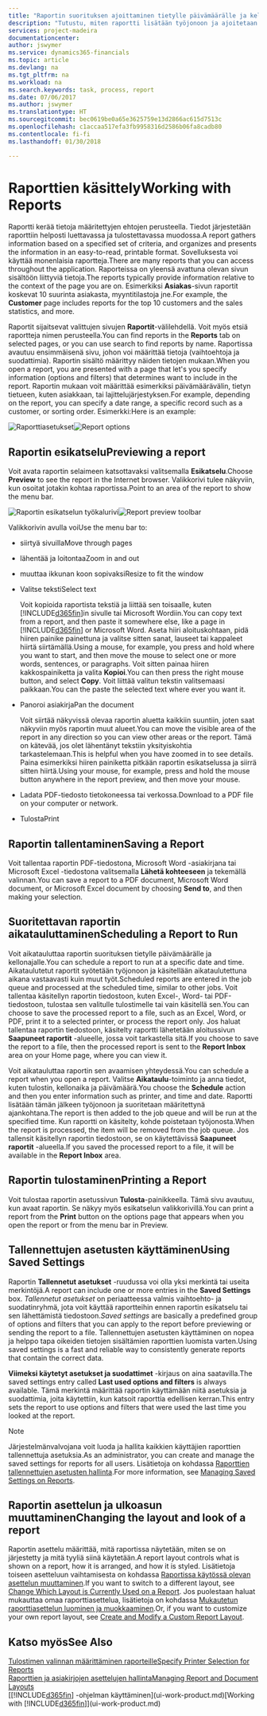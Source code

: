 ```yaml
---
title: "Raportin suorituksen ajoittaminen tietylle päivämäärälle ja kellonajalle | Microsoft Docs"
description: "Tutustu, miten raportti lisätään työjonoon ja ajoitetaan käsiteltäväksi tiettynä päivänä ja tiettyyn kellonaikaan."
services: project-madeira
documentationcenter: 
author: jswymer
ms.service: dynamics365-financials
ms.topic: article
ms.devlang: na
ms.tgt_pltfrm: na
ms.workload: na
ms.search.keywords: task, process, report
ms.date: 07/06/2017
ms.author: jswymer
ms.translationtype: HT
ms.sourcegitcommit: bec0619be0a65e3625759e13d2866ac615d7513c
ms.openlocfilehash: c1accaa517efa3fb9958316d2586b06fa8cadb80
ms.contentlocale: fi-fi
ms.lasthandoff: 01/30/2018

---
```

# <a name="working-with-reports"></a><span data-ttu-id="de8ac-103">Raporttien käsittely</span><span class="sxs-lookup"><span data-stu-id="de8ac-103">Working with Reports</span></span>
<span data-ttu-id="de8ac-104">Raportti kerää tietoja määritettyjen ehtojen perusteella. Tiedot järjestetään raporttiin helposti luettavassa ja tulostettavassa muodossa.</span><span class="sxs-lookup"><span data-stu-id="de8ac-104">A report gathers information based on a specified set of criteria, and organizes and presents the information in an easy-to-read, printable format.</span></span> <span data-ttu-id="de8ac-105">Sovelluksesta voi käyttää monenlaisia raportteja.</span><span class="sxs-lookup"><span data-stu-id="de8ac-105">There are many reports that you can access throughout the application.</span></span> <span data-ttu-id="de8ac-106">Raporteissa on yleensä avattuna olevan sivun sisältöön liittyviä tietoja.</span><span class="sxs-lookup"><span data-stu-id="de8ac-106">The reports typically provide information relative to the context of the page you are on.</span></span> <span data-ttu-id="de8ac-107">Esimerkiksi **Asiakas**-sivun raportit koskevat 10 suurinta asiakasta, myyntitilastoja jne.</span><span class="sxs-lookup"><span data-stu-id="de8ac-107">For example, the **Customer** page includes reports for the top 10 customers and the sales statistics, and more.</span></span>

<span data-ttu-id="de8ac-108">Raportit sijaitsevat valittujen sivujen **Raportit**-välilehdellä. Voit myös etsiä raportteja nimen perusteella.</span><span class="sxs-lookup"><span data-stu-id="de8ac-108">You can find reports in the **Reports** tab on selected pages, or you can use search to find reports by name.</span></span> <span data-ttu-id="de8ac-109">Raportissa avautuu ensimmäisenä sivu, johon voi määrittää tietoja (vaihtoehtoja ja suodattimia). Raportin sisältö määrittyy näiden tietojen mukaan.</span><span class="sxs-lookup"><span data-stu-id="de8ac-109">When you open a report, you are presented with a page that let's you specify information (options and filters) that determines want to include in the report.</span></span> <span data-ttu-id="de8ac-110">Raportin mukaan voit määrittää esimerkiksi päivämäärävälin, tietyn tietueen, kuten asiakkaan, tai lajittelujärjestyksen.</span><span class="sxs-lookup"><span data-stu-id="de8ac-110">For example, depending on the report, you can specify a date range, a specific record such as a customer, or sorting order.</span></span> <span data-ttu-id="de8ac-111">Esimerkki:</span><span class="sxs-lookup"><span data-stu-id="de8ac-111">Here is an example:</span></span>

<span data-ttu-id="de8ac-112">![Raporttiasetukset](media/report_options.png "Raporttiasetukset")</span><span class="sxs-lookup"><span data-stu-id="de8ac-112">![Report options](media/report_options.png "Report options")</span></span>

## <a name="previewing-a-report"></a><span data-ttu-id="de8ac-113">Raportin esikatselu</span><span class="sxs-lookup"><span data-stu-id="de8ac-113">Previewing a report</span></span>
<span data-ttu-id="de8ac-114">Voit avata raportin selaimeen katsottavaksi valitsemalla **Esikatselu**.</span><span class="sxs-lookup"><span data-stu-id="de8ac-114">Choose **Preview** to see the report in the Internet browser.</span></span> <span data-ttu-id="de8ac-115">Valikkorivi tulee näkyviin, kun osoitat jotakin kohtaa raportissa.</span><span class="sxs-lookup"><span data-stu-id="de8ac-115">Point to an area of the report to show the menu bar.</span></span>  

<span data-ttu-id="de8ac-116">![Raportin esikatselun työkalurivi](media/report_viewer.png "Raportin esikatselun työkalurivi")</span><span class="sxs-lookup"><span data-stu-id="de8ac-116">![Report preview toolbar](media/report_viewer.png "Report preview toolbar")</span></span>

<span data-ttu-id="de8ac-117">Valikkorivin avulla voi</span><span class="sxs-lookup"><span data-stu-id="de8ac-117">Use the menu bar to:</span></span>

-   <span data-ttu-id="de8ac-118">siirtyä sivuilla</span><span class="sxs-lookup"><span data-stu-id="de8ac-118">Move through pages</span></span>
-   <span data-ttu-id="de8ac-119">lähentää ja loitontaa</span><span class="sxs-lookup"><span data-stu-id="de8ac-119">Zoom in and out</span></span>
-   <span data-ttu-id="de8ac-120">muuttaa ikkunan koon sopivaksi</span><span class="sxs-lookup"><span data-stu-id="de8ac-120">Resize to fit the window</span></span>
-   <span data-ttu-id="de8ac-121">Valitse teksti</span><span class="sxs-lookup"><span data-stu-id="de8ac-121">Select text</span></span>

    <span data-ttu-id="de8ac-122">Voit kopioida raportista tekstiä ja liittää sen toisaalle, kuten [!INCLUDE[d365fin](includes/d365fin_md.md)]in sivulle tai Microsoft Wordiin.</span><span class="sxs-lookup"><span data-stu-id="de8ac-122">You can copy text from a report, and then paste it somewhere else, like a page in [!INCLUDE[d365fin](includes/d365fin_md.md)] or Microsoft Word.</span></span>  <span data-ttu-id="de8ac-123">Aseta hiiri aloituskohtaan, pidä hiiren painike painettuna ja valitse sitten sanat, lauseet tai kappaleet hiirtä siirtämällä.</span><span class="sxs-lookup"><span data-stu-id="de8ac-123">Using a mouse, for example, you press and hold where you want to start, and then move the mouse to select one or more words, sentences, or paragraphs.</span></span> <span data-ttu-id="de8ac-124">Voit sitten painaa hiiren kakkospainiketta ja valita **Kopioi**.</span><span class="sxs-lookup"><span data-stu-id="de8ac-124">You can then press the right mouse button, and select **Copy**.</span></span> <span data-ttu-id="de8ac-125">Voit liittää valitun tekstin valitsemaasi paikkaan.</span><span class="sxs-lookup"><span data-stu-id="de8ac-125">You can the paste the selected text where ever you want it.</span></span>
-   <span data-ttu-id="de8ac-126">Panoroi asiakirja</span><span class="sxs-lookup"><span data-stu-id="de8ac-126">Pan the document</span></span>

    <span data-ttu-id="de8ac-127">Voit siirtää näkyvissä olevaa raportin aluetta kaikkiin suuntiin, joten saat näkyviin myös raportin muut alueet.</span><span class="sxs-lookup"><span data-stu-id="de8ac-127">You can move the visible area of the report in any direction so you can view other areas or the report.</span></span> <span data-ttu-id="de8ac-128">Tämä on kätevää, jos olet lähentänyt tekstiin yksityiskohtia tarkastelemaan.</span><span class="sxs-lookup"><span data-stu-id="de8ac-128">This is helpful when you have zoomed in to see details.</span></span>  <span data-ttu-id="de8ac-129">Paina esimerkiksi hiiren painiketta pitkään raportin esikatselussa ja siirrä sitten hiirtä.</span><span class="sxs-lookup"><span data-stu-id="de8ac-129">Using your mouse, for example, press and hold the mouse button anywhere in the report preview, and then move your mouse.</span></span>

-   <span data-ttu-id="de8ac-130">Ladata PDF-tiedosto tietokoneessa tai verkossa.</span><span class="sxs-lookup"><span data-stu-id="de8ac-130">Download to a PDF file on your computer or network.</span></span>
-   <span data-ttu-id="de8ac-131">Tulosta</span><span class="sxs-lookup"><span data-stu-id="de8ac-131">Print</span></span>


## <a name="saving-a-report"></a><span data-ttu-id="de8ac-132">Raportin tallentaminen</span><span class="sxs-lookup"><span data-stu-id="de8ac-132">Saving a Report</span></span>
<span data-ttu-id="de8ac-133">Voit tallentaa raportin PDF-tiedostona, Microsoft Word -asiakirjana tai Microsoft Excel -tiedostona valitsemalla **Lähetä kohteeseen** ja tekemällä valinnan.</span><span class="sxs-lookup"><span data-stu-id="de8ac-133">You can save a report to a PDF document, Microsoft Word document, or Microsoft Excel document by choosing **Send to**, and then making your selection.</span></span>

## <a name="ScheduleReport"></a> <span data-ttu-id="de8ac-134">Suoritettavan raportin aikatauluttaminen</span><span class="sxs-lookup"><span data-stu-id="de8ac-134">Scheduling a Report to Run</span></span>
<span data-ttu-id="de8ac-135">Voit aikatauluttaa raportin suorituksen tietylle päivämäärälle ja kellonajalle.</span><span class="sxs-lookup"><span data-stu-id="de8ac-135">You can schedule a report to run at a specific date and time.</span></span> <span data-ttu-id="de8ac-136">Aikataulutetut raportit syötetään työjonoon ja käsitellään aikataulutettuna aikana vastaavasti kuin muut työt.</span><span class="sxs-lookup"><span data-stu-id="de8ac-136">Scheduled reports are entered in the job queue and processed at the scheduled time, similar to other jobs.</span></span> <span data-ttu-id="de8ac-137">Voit tallentaa käsitellyn raportin tiedostoon, kuten Excel-, Word- tai PDF-tiedostoon, tulostaa sen valitulle tulostimelle tai vain käsitellä sen.</span><span class="sxs-lookup"><span data-stu-id="de8ac-137">You can choose to save the processed report to a file, such as an Excel, Word, or PDF, print it to a selected printer, or process the report only.</span></span> <span data-ttu-id="de8ac-138">Jos haluat tallentaa raportin tiedostoon, käsitelty raportti lähetetään aloitussivun **Saapuneet raportit** -alueelle, jossa voit tarkastella sitä.</span><span class="sxs-lookup"><span data-stu-id="de8ac-138">If you choose to save the report to a file, then the processed report is sent to the **Report Inbox** area on your Home page, where you can view it.</span></span>

<span data-ttu-id="de8ac-139">Voit aikatauluttaa raportin sen avaamisen yhteydessä.</span><span class="sxs-lookup"><span data-stu-id="de8ac-139">You can schedule a report when you open a report.</span></span> <span data-ttu-id="de8ac-140">Valitse **Aikataulu**-toiminto ja anna tiedot, kuten tulostin, kellonaika ja päivämäärä.</span><span class="sxs-lookup"><span data-stu-id="de8ac-140">You choose the **Schedule** action and then you enter information such as printer, and time and date.</span></span> <span data-ttu-id="de8ac-141">Raportti lisätään tämän jälkeen työjonoon ja suoritetaan määritettynä ajankohtana.</span><span class="sxs-lookup"><span data-stu-id="de8ac-141">The report is then added to the job queue and will be run at the specified time.</span></span> <span data-ttu-id="de8ac-142">Kun raportti on käsitelty, kohde poistetaan työjonosta.</span><span class="sxs-lookup"><span data-stu-id="de8ac-142">When the report is processed, the item will be removed from the job queue.</span></span> <span data-ttu-id="de8ac-143">Jos tallensit käsitellyn raportin tiedostoon, se on käytettävissä **Saapuneet raportit** -alueella.</span><span class="sxs-lookup"><span data-stu-id="de8ac-143">If you saved the processed report to a file, it will be available in the **Report Inbox** area.</span></span>

## <a name="PrintReport"></a><span data-ttu-id="de8ac-144">Raportin tulostaminen</span><span class="sxs-lookup"><span data-stu-id="de8ac-144">Printing a Report</span></span>
<span data-ttu-id="de8ac-145">Voit tulostaa raportin asetussivun **Tulosta**-painikkeella. Tämä sivu avautuu, kun avaat raportin. Se näkyy myös esikatselun valikkorivillä.</span><span class="sxs-lookup"><span data-stu-id="de8ac-145">You can print a report from the **Print** button on the options page that appears when you open the report or from the menu bar in Preview.</span></span>

## <a name="using-saved-settings"></a><span data-ttu-id="de8ac-146">Tallennettujen asetusten käyttäminen</span><span class="sxs-lookup"><span data-stu-id="de8ac-146">Using Saved Settings</span></span>
<span data-ttu-id="de8ac-147">Raportin **Tallennetut asetukset** -ruudussa voi olla yksi merkintä tai useita merkintöjä.</span><span class="sxs-lookup"><span data-stu-id="de8ac-147">A report can include one or more entries in the **Saved Settings** box.</span></span> <span data-ttu-id="de8ac-148">*Tallennetut asetukset* on periaatteessa valmis vaihtoehto- ja suodatinryhmä, jota voit käyttää raportteihin ennen raportin esikatselu tai sen lähettämistä tiedostoon.</span><span class="sxs-lookup"><span data-stu-id="de8ac-148">*Saved settings* are basically a predefined group of options and filters that you can apply to the report before previewing or sending the report to a file.</span></span> <span data-ttu-id="de8ac-149">Tallennettujen asetusten käyttäminen on nopea ja helppo tapa oikeiden tietojen sisältämien raporttien luomista varten.</span><span class="sxs-lookup"><span data-stu-id="de8ac-149">Using saved settings is a fast and reliable way to consistently generate reports that contain the correct data.</span></span>

<span data-ttu-id="de8ac-150">**Viimeksi käytetyt asetukset ja suodattimet** -kirjaus on aina saatavilla.</span><span class="sxs-lookup"><span data-stu-id="de8ac-150">The saved settings entry called **Last used options and filters** is always available.</span></span> <span data-ttu-id="de8ac-151">Tämä merkintä määrittää raportin käyttämään niitä asetuksia ja suodattimia, joita käytettiin, kun katsoit raporttia edellisen kerran.</span><span class="sxs-lookup"><span data-stu-id="de8ac-151">This entry sets the report to use options and filters that were used the last time you looked at the report.</span></span>

>[!NOTE]
><span data-ttu-id="de8ac-152">Järjestelmänvalvojana voit luoda ja hallita kaikkien käyttäjien raporttien tallennettuja asetuksia.</span><span class="sxs-lookup"><span data-stu-id="de8ac-152">As an administrator, you can create and manage the saved settings for reports for all users.</span></span> <span data-ttu-id="de8ac-153">Lisätietoja on kohdassa [Raporttien tallennettujen asetusten hallinta](reports-saving-reusing-settings.md).</span><span class="sxs-lookup"><span data-stu-id="de8ac-153">For more information, see [Managing Saved Settings on Reports](reports-saving-reusing-settings.md).</span></span>

## <a name="changing-the-layout-and-look-of-a-report"></a><span data-ttu-id="de8ac-154">Raportin asettelun ja ulkoasun muuttaminen</span><span class="sxs-lookup"><span data-stu-id="de8ac-154">Changing the layout and look of a report</span></span>
<span data-ttu-id="de8ac-155">Raportin asettelu määrittää, mitä raportissa näytetään, miten se on järjestetty ja mitä tyyliä siinä käytetään.</span><span class="sxs-lookup"><span data-stu-id="de8ac-155">A report layout controls what is shown on a report, how it is arranged, and how it is styled.</span></span> <span data-ttu-id="de8ac-156">Lisätietoja toiseen asetteluun vaihtamisesta on kohdassa [Raportissa käytössä olevan asettelun muuttaminen](ui-how-change-layout-currently-used-report.md).</span><span class="sxs-lookup"><span data-stu-id="de8ac-156">If you want to switch to a different layout, see [Change Which Layout is Currently Used on a Report](ui-how-change-layout-currently-used-report.md).</span></span> <span data-ttu-id="de8ac-157">Jos puolestaan haluat mukauttaa omaa raporttiasettelua, lisätietoja on kohdassa [Mukautetun raporttiasettelun luominen ja muokkaaminen](ui-how-create-custom-report-layout.md).</span><span class="sxs-lookup"><span data-stu-id="de8ac-157">Or, if you want to customize your own report layout, see [Create and Modify a Custom Report Layout](ui-how-create-custom-report-layout.md).</span></span>

## <a name="see-also"></a><span data-ttu-id="de8ac-158">Katso myös</span><span class="sxs-lookup"><span data-stu-id="de8ac-158">See Also</span></span>
[<span data-ttu-id="de8ac-159">Tulostimen valinnan määrittäminen raporteille</span><span class="sxs-lookup"><span data-stu-id="de8ac-159">Specify Printer Selection for Reports</span></span>](ui-specify-printer-selection-reports.md)  
[<span data-ttu-id="de8ac-160">Raporttien ja asiakirjojen asettelujen hallinta</span><span class="sxs-lookup"><span data-stu-id="de8ac-160">Managing Report and Document Layouts</span></span>](ui-manage-report-layouts.md)  
<span data-ttu-id="de8ac-161">[[!INCLUDE[d365fin](includes/d365fin_md.md)] -ohjelman käyttäminen](ui-work-product.md)</span><span class="sxs-lookup"><span data-stu-id="de8ac-161">[Working with [!INCLUDE[d365fin](includes/d365fin_md.md)]](ui-work-product.md)</span></span>

